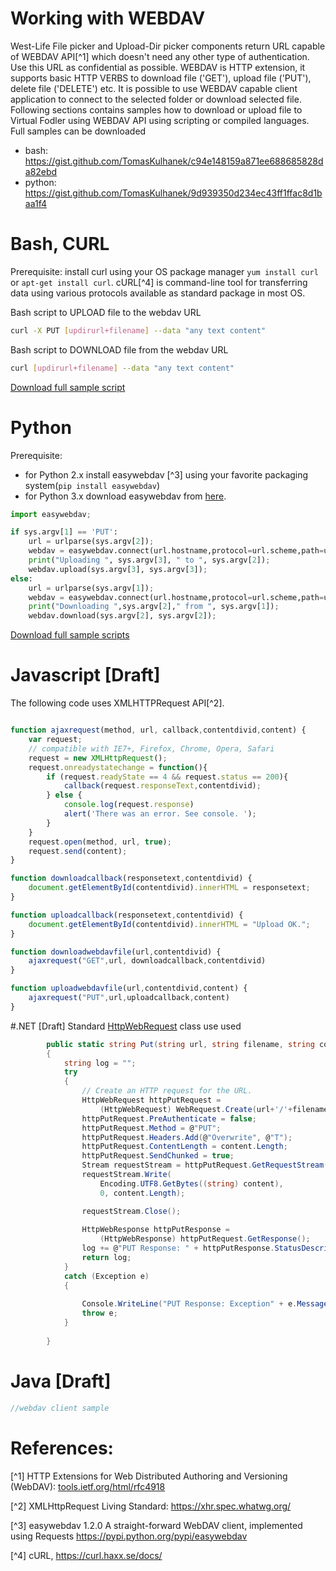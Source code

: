 # Working with WEBDAV

West-Life File picker and Upload-Dir picker components return URL capable of WEBDAV API[^1] which doesn't need any other type of authentication. Use this URL as confidential as possible. WEBDAV is HTTP extension, it supports basic HTTP VERBS to download file ('GET'), upload file ('PUT'), delete file ('DELETE') etc. It is possible to use WEBDAV capable client application to connect to the selected folder or download selected file. Following sections contains samples how to download or upload file to Virtual Fodler using WEBDAV API using scripting or compiled languages.
Full samples can be downloaded
* bash: https://gist.github.com/TomasKulhanek/c94e148159a871ee688685828da82ebd
* python: https://gist.github.com/TomasKulhanek/9d939350d234ec43ff1ffac8d1baa1f4

# Bash, CURL
Prerequisite: install curl using your OS package manager `yum install curl` or `apt-get install curl`.
cURL[^4] is  command-line tool for transferring data using various protocols available as standard package in most OS. 

Bash script to UPLOAD file to the webdav URL

```bash
curl -X PUT [updirurl+filename] --data "any text content"
```

Bash script to DOWNLOAD file from the webdav URL

```bash
curl [updirurl+filename] --data "any text content"
```
[Download full sample script](https://gist.github.com/TomasKulhanek/c94e148159a871ee688685828da82ebd)

# Python

Prerequisite: 
* for  Python 2.x install easywebdav [^3] using your favorite packaging system(`pip install easywebdav`)
* for Python 3.x download easywebdav from [here](https://raw.githubusercontent.com/h2020-westlife-eu/west-life-wp6/dev/wp6-virtualfolder/src/WP6Service2/WebDavClientTest/python/easywebdav.py).

```python
import easywebdav;

if sys.argv[1] == 'PUT':
    url = urlparse(sys.argv[2]);
    webdav = easywebdav.connect(url.hostname,protocol=url.scheme,path=url.path);
    print("Uploading ", sys.argv[3], " to ", sys.argv[2]);
    webdav.upload(sys.argv[3], sys.argv[3]);
else:
    url = urlparse(sys.argv[1]);
    webdav = easywebdav.connect(url.hostname,protocol=url.scheme,path=url.path);
    print("Downloading ",sys.argv[2]," from ", sys.argv[1]);
    webdav.download(sys.argv[2], sys.argv[2]);

```
[Download full sample scripts](https://gist.github.com/TomasKulhanek/9d939350d234ec43ff1ffac8d1baa1f4)

# Javascript [Draft]

The following code uses XMLHTTPRequest API[^2].

```javascript

function ajaxrequest(method, url, callback,contentdivid,content) {
    var request;
    // compatible with IE7+, Firefox, Chrome, Opera, Safari
    request = new XMLHttpRequest();
    request.onreadystatechange = function(){
        if (request.readyState == 4 && request.status == 200){
            callback(request.responseText,contentdivid);
        } else {
            console.log(request.response)
            alert('There was an error. See console. ');
        }
    }
    request.open(method, url, true);
    request.send(content);
}

function downloadcallback(responsetext,contentdivid) {
    document.getElementById(contentdivid).innerHTML = responsetext;
}

function uploadcallback(responsetext,contentdivid) {
    document.getElementById(contentdivid).innerHTML = "Upload OK.";
}

function downloadwebdavfile(url,contentdivid) {
    ajaxrequest("GET",url, downloadcallback,contentdivid)
}

function uploadwebdavfile(url,contentdivid,content) {
    ajaxrequest("PUT",url,uploadcallback,content)
}
```

#.NET [Draft]
Standard [HttpWebRequest](https://msdn.microsoft.com/en-us/library/system.net.httpwebrequest.aspx) class use used
```csharp
        public static string Put(string url, string filename, string content)
        {
            string log = "";
            try
            {
                // Create an HTTP request for the URL.
                HttpWebRequest httpPutRequest =
                    (HttpWebRequest) WebRequest.Create(url+'/'+filename);
                httpPutRequest.PreAuthenticate = false;                
                httpPutRequest.Method = @"PUT";                
                httpPutRequest.Headers.Add(@"Overwrite", @"T");                
                httpPutRequest.ContentLength = content.Length;                
                httpPutRequest.SendChunked = true;                
                Stream requestStream = httpPutRequest.GetRequestStream();
                requestStream.Write(
                    Encoding.UTF8.GetBytes((string) content),
                    0, content.Length);

                requestStream.Close();
                
                HttpWebResponse httpPutResponse =
                    (HttpWebResponse) httpPutRequest.GetResponse();                
                log += @"PUT Response: " + httpPutResponse.StatusDescription;
                return log;
            }
            catch (Exception e)
            {
                
                Console.WriteLine("PUT Response: Exception" + e.Message + " StackTrace:" + e.StackTrace);
                throw e;
            }
            
        }
```
# Java [Draft]
```java
//webdav client sample
```

# References:
[^1] HTTP Extensions for Web Distributed Authoring and Versioning (WebDAV): [tools.ietf.org/html/rfc4918](https://tools.ietf.org/html/rfc4918)

[^2] XMLHttpRequest Living Standard: https://xhr.spec.whatwg.org/

[^3] easywebdav 1.2.0 A straight-forward WebDAV client, implemented using Requests https://pypi.python.org/pypi/easywebdav

[^4] cURL, https://curl.haxx.se/docs/
